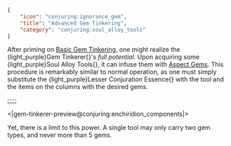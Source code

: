 ```json
{
    "icon": "conjuring:ignorance_gem",
    "title": "Advanced Gem Tinkering",
    "category": "conjuring:soul_alloy_tools"
}
```

After priming on [Basic Gem Tinkering](^conjuring:basics/basic_gem_tinkering), one might realize the
{light_purple}Gem Tinkerer{}'s *full potential*. Upon acquiring some {light_purple}Soul Alloy Tools{}, it can infuse 
them with [Aspect Gems](^conjuring:basics/basic_gem_tinkering). This procedure is remarkably similar to normal 
operation, as one must simply substitute the {light_purple}Lesser Conjuration Essence{} with the tool and the items 
on the columns with the desired gems.

;;;;;

<|gem-tinkerer-preview@conjuring:enchiridion_components|>

Yet, there is a limit to this power. A single tool may only carry two gem types, and never more than 5 gems.